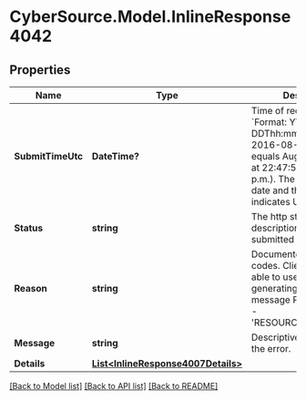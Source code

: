 # CyberSource.Model.InlineResponse4042
## Properties

Name | Type | Description | Notes
------------ | ------------- | ------------- | -------------
**SubmitTimeUtc** | **DateTime?** | Time of request in UTC. &#x60;Format: YYYY-MM-DDThh:mm:ssZ&#x60;  Example 2016-08-11T22:47:57Z equals August 11, 2016, at 22:47:57 (10:47:57 p.m.). The T separates the date and the time. The Z indicates UTC.  | [optional] 
**Status** | **string** | The http status description of the submitted request. | [optional] 
**Reason** | **string** | Documented reason codes. Client should be able to use the key for generating their own error message Possible Values:   - &#39;RESOURCE_NOT_FOUND&#39;  | [optional] 
**Message** | **string** | Descriptive message for the error. | [optional] 
**Details** | [**List&lt;InlineResponse4007Details&gt;**](InlineResponse4007Details.md) |  | [optional] 

[[Back to Model list]](../README.md#documentation-for-models) [[Back to API list]](../README.md#documentation-for-api-endpoints) [[Back to README]](../README.md)

